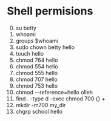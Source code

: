 # Shell permisions
0. su betty
1. whoami
3. groups $whoami
4. sudo chown betty hello
5. touch hello
6. chmod 764 hello
7. chmod 554 hello
8. chmod 555 hello
9. chmod 707 hello
10. chmod 753 hello
11. chmod --reference=hello olleh
12. find . -type d -exec chmod 700 {} +
13.  mkdir -m700 my_dir
14. chgrp school hello
